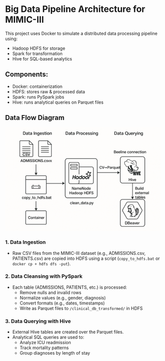 # Big Data Pipeline Architecture for MIMIC-III

This project uses Docker to simulate a distributed data processing pipeline using:
- Hadoop HDFS for storage
- Spark for transformation
- Hive for SQL-based analytics

## Components:

- Docker: containerization
- HDFS: stores raw & processed data
- Spark: runs PySpark jobs
- Hive: runs analytical queries on Parquet files

## Data Flow Diagram

![Data Flow](./data_flow_diagram.png)

### 1. **Data Ingestion**
- Raw CSV files from the MIMIC-III dataset (e.g., ADMISSIONS.csv, PATIENTS.csv) are copied into HDFS using a script (`copy_to_hdfs.bat` or `docker cp + hdfs dfs -put`).

### 2. **Data Cleansing with PySpark**
- Each table (ADMISSIONS, PATIENTS, etc.) is processed:
  - Remove nulls and invalid rows
  - Normalize values (e.g., gender, diagnosis)
  - Convert formats (e.g., dates, timestamps)
  - Write as Parquet files to `/clinical_db_transformed/` in HDFS

### 3. **Data Querying with Hive**
- External Hive tables are created over the Parquet files.
- Analytical SQL queries are used to:
  - Analyze ICU readmission
  - Track mortality patterns
  - Group diagnoses by length of stay
